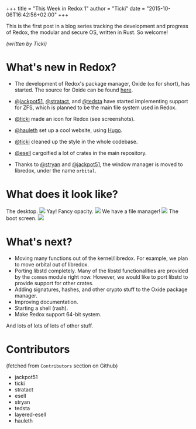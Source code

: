 +++
title = "This Week in Redox 1"
author = "Ticki"
date = "2015-10-06T16:42:56+02:00"
+++

This is the first post in a blog series tracking the development and progress of Redox, the modular and secure OS, written in Rust. So welcome!

*(written by Ticki)*

# What's new in Redox?

- The development of Redox's package manager, Oxide (`ox` for short), has started. The source for Oxide can be found [here](https://github.com/redox-os/oxide).
- [@jackpot51](https://github.com/jackpot51), [@stratact](https://github.com/stratact), and [@tedsta](https://github.com/tedsta) have started implementing support for ZFS, which is planned to be the main file system used in Redox.
- [@ticki](https://github.com/ticki) made an icon for Redox (see screenshots).
- [@hauleth](https://github.com/hauleth) set up a cool website, using [Hugo](http://gohugo.io).
- [@ticki](https://github.com/ticki) cleaned up the style in the whole codebase.
- [@esell](https://github.com/esell) cargoified a lot of crates in the main repository.

- Thanks to [@stryan](https://github.com/stryan) and [@jackpot51](https://github.com/jackpot51), the window manager is moved to libredox, under the name `orbital`.

# What does it look like?

The desktop.
<img class="img-responsive" src="https://raw.githubusercontent.com/redox-os/redox/master/img/screenshots/Desktop.png"/>
Yay! Fancy opacity.
<img class="img-responsive" src="https://raw.githubusercontent.com/redox-os/redox/master/img/screenshots/Fancy_opacity.png"/>
We have a file manager!
<img class="img-responsive" src="https://raw.githubusercontent.com/redox-os/redox/master/img/screenshots/File_manager.png"/>
The boot screen.
<img class="img-responsive" src="https://raw.githubusercontent.com/redox-os/redox/master/img/screenshots/Boot.png"/>

# What's next?

- Moving many functions out of the kernel/libredox. For example, we plan to move orbital out of libredox.
- Porting libstd completely. Many of the libstd functionalities are provided by the `common` module right now. However, we would like to port libstd to provide support for other crates.
- Adding signatures, hashes, and other crypto stuff to the Oxide package manager.
- Improving documentation.
- Starting a shell (rash).
- Make Redox support 64-bit system.

And lots of lots of lots of other stuff.

# Contributors

(fetched from `Contributors` section on Github)

- jackpot51
- ticki
- stratact
- esell
- stryan
- tedsta
- layered-esell
- hauleth
